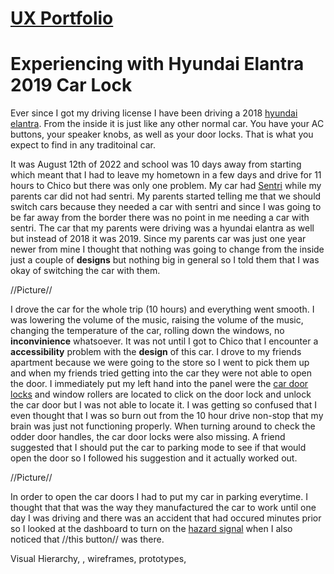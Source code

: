 # [UX Portfolio](https://github.com/UsabilityEngineering/ux-portfolio-rylopez838#ux-portfolio)
# Experiencing with Hyundai Elantra 2019 Car Lock
Ever since I got my driving license I have been driving a 2018 [hyundai elantra](https://www.google.com/url?sa=i&url=https%3A%2F%2Fwww.kbb.com%2Fhyundai%2Felantra%2F2018%2Fse-sedan-4d%2F&psig=AOvVaw3rbYwPxGEMIGsKhD4l1Mo1&ust=1668587061909000&source=images&cd=vfe&ved=0CA8QjRxqFwoTCPD296_hr_sCFQAAAAAdAAAAABAD). From the inside it is just like any other normal car. You have your AC buttons, your speaker knobs, as well as your door locks. That is what you expect to find in any traditoinal car.

It was August 12th of 2022 and school was 10 days away from starting which meant that I had to leave my hometown in a few days and drive for 11 hours to Chico but there was only one problem. My car had [Sentri](https://www.nerdwallet.com/article/travel/what-is-sentri-pass-how-does-it-work) while my parents car did not had sentri. My parents started telling me that we should switch cars because they needed a car with sentri and since I was going to be far away from the border there was no point in me needing a car with sentri. The car that my parents were driving was a hyundai elantra as well but instead of 2018 it was 2019. Since my parents car was just one year newer from mine I thought that nothing was going to change from the inside just a couple of **designs** but nothing big in general so I told them that I was okay of switching the car with them.

//Picture//

I drove the car for the whole trip (10 hours) and everything went smooth. I was lowering the volume of the music, raising the volume of the music, changing the temperature of the car, rolling down the windows, no **inconvinience** whatsoever. It was not until I got to Chico that I encounter a **accessibility** problem with the **design** of this car. I drove to my friends apartment because we were going to the store so I went to pick them up and when my friends tried getting into the car they were not able to open the door. I immediately put my left hand into the panel were the [car door locks](https://www.google.com/url?sa=i&url=https%3A%2F%2Fwww.yourmechanic.com%2Farticle%2Fdoes-locking-your-car-doors-keep-you-safer-in-an-accident&psig=AOvVaw08wVV6akPYXHevKFkwYn9Z&ust=1668594340422000&source=images&cd=vfe&ved=0CA8QjRxqFwoTCJDlmrr8r_sCFQAAAAAdAAAAABAF) and window rollers are located to click on the door lock and unlock the car door but I was not able to locate it. I was getting so confused that I even thought that I was so burn out from the 10 hour drive non-stop that my brain was just not functioning properly. When turning around to check the odder door handles, the car door locks were also missing. A friend suggested that I should put the car to parking mode to see if that would open the door so I followed his suggestion and it actually worked out.

//Picture//

In order to open the car doors I had to put my car in parking everytime. I thought that that was the way they manufactured the car to work until one day I was driving and there was an accident that had occured minutes prior so I looked at the dashboard to turn on the [hazard signal](https://www.google.com/url?sa=i&url=http%3A%2F%2Fwww.drivingtests.co.nz%2Froadcode-questions%2Fcar%2Femergencies%2Fwhen-should-you-use-your-hazard-lights-c%2F&psig=AOvVaw1RErGcerfzI78pcVfbgS-Z&ust=1668594473777000&source=images&cd=vfe&ved=0CA8QjRxqFwoTCMjA5fv8r_sCFQAAAAAdAAAAABAI) when I also noticed that //this button// was there.


Visual Hierarchy, , wireframes, prototypes, 
